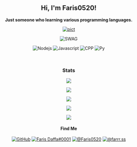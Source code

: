 <h2 align="center">Hi, I'm Faris0520!</h2>
<p align="center"><b>Just someone who learning various programming languages.</b></p>
<p align="center"><a href="#" target="#"><img alt="pict" src="https://cdn.discordapp.com/attachments/817641073874305044/836104912051241020/tenor_9.gif" /></a></p>
<p align="center"><img alt="SWAG" src="http://ForTheBadge.com/images/badges/built-with-swag.svg" />
<p align="center"> <img alt="Nodejs" src="https://img.shields.io/badge/Node.js-43853D?style=for-the-badge&logo=node.js&logoColor=white" /> <img alt="Javascript" src="https://img.shields.io/badge/JavaScript-F7DF1E?style=for-the-badge&logo=javascript&logoColor=black" />
<img alt="CPP" src="https://img.shields.io/badge/C%2B%2B-00599C?style=for-the-badge&logo=c%2B%2B&logoColor=white" />
<img alt="Py" src="https://img.shields.io/badge/Python-3776AB?style=for-the-badge&logo=python&logoColor=white" /></p>
<br />

<!--
### Hai 🗿
![](https://cdn.discordapp.com/attachments/817641073874305044/836104912051241020/tenor_9.gif)

Just someone who learning various programming languages. :ndaktau:
-->
<!--
Hello There 🗿
-->
<h3 align="center">Stats</h3>
<p align="center"><img src="https://komarev.com/ghpvc/?username=Faris0520&label=Pengunjung" /> </p>
<p align="center"><img src="https://github-readme-stats.vercel.app/api?username=faris0520&show_icons=true&theme=radical" /> </p>
<p align="center"><img src="https://github-readme-stats.vercel.app/api/wakatime?username=Faris0520&theme=radical" /> </p>
<p align="center"><a href="https://myanimelist.net/profile/Faris0520">
<img src="https://malsignature.com/?/view?username=Faris0520&style=normal"></a></p>
<p align="center"><img src="https://spotify-github-profile.vercel.app/api/view?uid=7hkshek1gjho1dqys0x17jti7&cover_image=true&theme=default"><a href="https://spotify-github-profile.vercel.app/api/view?uid=7hkshek1gjho1dqys0x17jti7&redirect=true"></a></p>

<h4 align="center">Find Me</h4>
<p align="center"><a href="https://github.com/Faris0520" target="_blank"><img alt="GitHub" src="https://img.shields.io/badge/GitHub-100000?style=for-the-badge&logo=github&logoColor=white" /></a>
<a href="https://discord.com/users/695817459206324265" target="_blank"><img alt="Faris Daffa#0001" src="https://img.shields.io/badge/Discord-7289DA?style=for-the-badge&logo=discord&logoColor=white" /></a>
<a href="https://twitter.com/Faris0520" target="_blank"><img alt="@Faris0520" src="https://img.shields.io/badge/Twitter-1DA1F2?style=for-the-badge&logo=twitter&logoColor=white" /></a>
<a href="https://instagram.com/farrr.ss" target="_blank"><img alt="@farrr.ss" src="https://img.shields.io/badge/Instagram-E4405F?style=for-the-badge&logo=instagram&logoColor=white" /></a></p>
<!--
## Discord
[![FarisDaffa Discord](https://cdn.discordapp.com/attachments/817641073874305044/833639453725032488/1618825477362.jpg)](https://discord.com/users/695817459206324265)
-->

